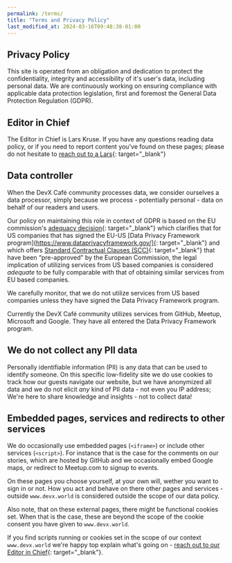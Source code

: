 ```yaml
---
permalink: /terms/
title: "Terms and Privacy Policy"
last_modified_at: 2024-03-16T09:48:38-01:00
---
```


## Privacy Policy

This site is operated from an obligation and dedication to protect the confidentiality, integrity and accessibility of it's user's data, including personal data. We are continuously working on ensuring compliance with applicable data protection legislation, first and foremost the General Data Protection Regulation (GDPR).

## Editor in Chief

The Editor in Chief is Lars Kruse. If you have any questions reading data policy, or if you need to report content you've found on these pages; please do not hesitate to [reach out to a Lars](mailto:lars@lakruzz.com){: target="_blank"}

## Data controller

When the DevX Café community processes data, we consider ourselves a data processor, simply because we process - potentially personal - data on behalf of our readers and users.

Our policy on maintaining this role in context of GDPR is based on the EU commission's [adequacy decision](https://ec.europa.eu/commission/presscorner/detail/en/ip_23_3721){: target="_blank"} which clarifies that for US companies that has signed the EU-US [Data Privacy Framework program](https://www.dataprivacyframework.gov/]{: target="_blank"} and which offers [Standard Contractual Clauses (SCC)](https://commission.europa.eu/law/law-topic/data-protection/international-dimension-data-protection/standard-contractual-clauses-scc_en){: target="_blank"} that have been “pre-approved” by the European Commission, the legal implication of utilizing services from US based companies is considered _adequate_ to be fully comparable with that of obtaining similar services from EU based companies.

We carefully monitor, that we do not utilize services from US based companies unless they have signed the Data Privacy Framework program.

Currently the DevX Café community utilizes services from GitHub, Meetup, Microsoft and Google. They have all entered the Data Privacy Framework program.

## We do not collect any PII data

Personally identifiable information (PII) is any data that can be used to identify someone. On this specific low-fidelity site we do use cookies to track how our guests navigate our website, but we have anonymized all data and we do not elicit _any_ kind of PII data - not even you IP address; We're here to share knowledge and insights - not to collect data!

## Embedded pages, services and redirects to other services

We do occasionally use embedded pages (`<iframe>`) or include other services (`<script>`). For instance that is the case for the comments on our stories, which are hosted by GitHub and we occasionally embed Google maps, or redirect to Meetup.com to signup to events.

On these pages you choose yourself, at your own will, wether you want to sign in or not. How you act and behave on there other pages and services - outside `www.devx.world` is considered outside the scope of our data policy.

Also note, that on these external pages, there might be functional cookies set. When that is the case, these are beyond the scope of the cookie consent you have given to `www.devx.world`.

If you find scripts running or cookies set in the scope of our context `www.devx.world` we're happy top explain what's going on - [reach out to our Editor in Chief](maintlo:lars@lakruzz.com){: target="_blank"}.
